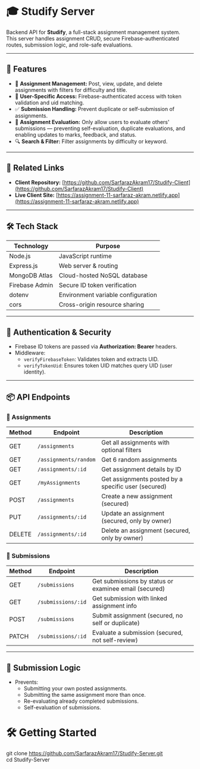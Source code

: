 # 🎓 Studify Server

Backend API for **Studify**, a full-stack assignment management system.  
This server handles assignment CRUD, secure Firebase-authenticated routes, submission logic, and role-safe evaluations.

---

## 🌟 Features

- 📄 **Assignment Management:** Post, view, update, and delete assignments with filters for difficulty and title.
- 👥 **User-Specific Access:** Firebase-authenticated access with token validation and uid matching.
- ✅ **Submission Handling:** Prevent duplicate or self-submission of assignments.
- 📝 **Assignment Evaluation:** Only allow users to evaluate others' submissions — preventing self-evaluation, duplicate evaluations, and enabling updates to marks, feedback, and status.
- 🔍 **Search & Filter:** Filter assignments by difficulty or keyword.

---

## 🔗 Related Links

- **Client Repository:** [https://github.com/SarfarazAkram17/Studify-Client](https://github.com/SarfarazAkram17/Studify-Client)
- **Live Client Site:** [https://assignment-11-sarfaraz-akram.netlify.app](https://assignment-11-sarfaraz-akram.netlify.app)

---

## 🛠 Tech Stack

| Technology     | Purpose                            |
| -------------- | ---------------------------------- |
| Node.js        | JavaScript runtime                 |
| Express.js     | Web server & routing               |
| MongoDB Atlas  | Cloud-hosted NoSQL database        |
| Firebase Admin | Secure ID token verification       |
| dotenv         | Environment variable configuration |
| cors           | Cross-origin resource sharing      |

---

## 🔐 Authentication & Security

- Firebase ID tokens are passed via **Authorization: Bearer** headers.
- Middleware:
  - `verifyFirebaseToken`: Validates token and extracts UID.
  - `verifyTokenUid`: Ensures token UID matches query UID (user identity).

---

## 📦 API Endpoints

### 📘 Assignments

| Method | Endpoint              | Description                                         |
| ------ | --------------------- | --------------------------------------------------- |
| GET    | `/assignments`        | Get all assignments with optional filters           |
| GET    | `/assignments/random` | Get 6 random assignments                            |
| GET    | `/assignments/:id`    | Get assignment details by ID                        |
| GET    | `/myAssignments`      | Get assignments posted by a specific user (secured) |
| POST   | `/assignments`        | Create a new assignment (secured)                   |
| PUT    | `/assignments/:id`    | Update an assignment (secured, only by owner)       |
| DELETE | `/assignments/:id`    | Delete an assignment (secured, only by owner)       |

### 🧾 Submissions

| Method | Endpoint           | Description                                           |
| ------ | ------------------ | ----------------------------------------------------- |
| GET    | `/submissions`     | Get submissions by status or examinee email (secured) |
| GET    | `/submissions/:id` | Get submission with linked assignment info            |
| POST   | `/submissions`     | Submit assignment (secured, no self or duplicate)     |
| PATCH  | `/submissions/:id` | Evaluate a submission (secured, not self-review)      |

---

## 🧠 Submission Logic

- Prevents:
  - Submitting your own posted assignments.
  - Submitting the same assignment more than once.
  - Re-evaluating already completed submissions.
  - Self-evaluation of submissions.

# 🛠️ Getting Started

git clone https://github.com/SarfarazAkram17/Studify-Server.git <br />
cd Studify-Server
